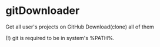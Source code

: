 # gitDownloader

Get all user's projects on GitHub
Download(clone) all of them

(!) git is required to be in system's %PATH%.
